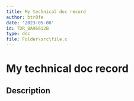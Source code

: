 ```yaml
---
title: My technical doc record
author: btr8fe
date: '2023-05-08'
id: TDR_8A96612B
type: doc
file: Folder\src\file.c
---
```


# My technical doc record

## Description

